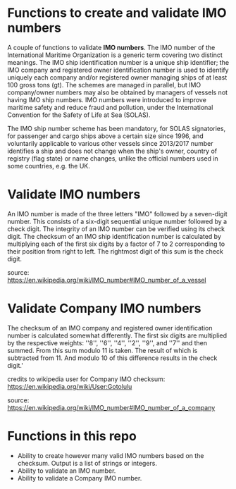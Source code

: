 # Functions to create and validate IMO numbers

A couple of functions to validate **IMO numbers**. The IMO number of the International Maritime Organization is a generic term covering two distinct meanings. The IMO ship identification number is a unique ship identifier; the IMO company and registered owner identification number is used to identify uniquely each company and/or registered owner managing ships of at least 100 gross tons (gt). The schemes are managed in parallel, but IMO company/owner numbers may also be obtained by managers of vessels not having IMO ship numbers. IMO numbers were introduced to improve maritime safety and reduce fraud and pollution, under the International Convention for the Safety of Life at Sea (SOLAS).

The IMO ship number scheme has been mandatory, for SOLAS signatories, for passenger and cargo ships above a certain size since 1996, and voluntarily applicable to various other vessels since 2013/2017 number identifies a ship and does not change when the ship's owner, country of registry (flag state) or name changes, unlike the official numbers used in some countries, e.g. the UK.

# Validate IMO numbers

An IMO number is made of the three letters "IMO" followed by a seven-digit number. This consists of a six-digit sequential unique number followed by a check digit. The integrity of an IMO number can be verified using its check digit. The checksum of an IMO ship identification number is calculated by multiplying each of the first six digits by a factor of 7 to 2 corresponding to their position from right to left. The rightmost digit of this sum is the check digit.

source: https://en.wikipedia.org/wiki/IMO_number#IMO_number_of_a_vessel

# Validate Company IMO numbers

The checksum of an IMO company and registered owner identification number is calculated somewhat differently. The first six digits are multiplied by the respective weights: ''8'', ''6'', ''4'', ''2'', ''9'', and ''7'' and then summed. From this sum modulo 11 is taken. The result of which is subtracted from 11. And modulo 10 of this difference results in the check digit.'

credits to wikipedia user for Company IMO checksum: https://en.wikipedia.org/wiki/User:Gotolulu

source: https://en.wikipedia.org/wiki/IMO_number#IMO_number_of_a_company

# Functions in this repo

- Ability to create however many valid IMO numbers based on the checksum. Output is a list of strings or integers.
- Ability to validate an IMO number.
- Ability to validate a Company IMO number. 

